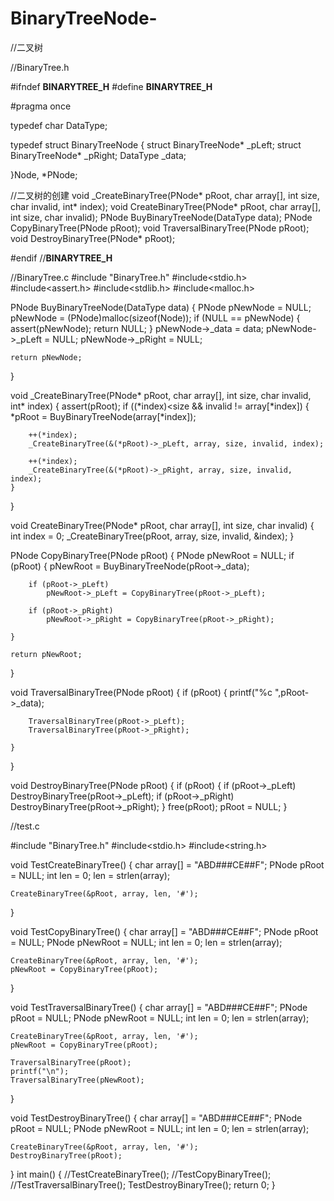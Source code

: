 # BinaryTreeNode-
//二叉树


//BinaryTree.h


#ifndef __BINARYTREE_H__
#define __BINARYTREE_H__

#pragma once

typedef char DataType;

typedef struct BinaryTreeNode
{
	struct BinaryTreeNode* _pLeft;
	struct BinaryTreeNode* _pRight;
	DataType _data;

}Node, *PNode;

//二叉树的创建
void _CreateBinaryTree(PNode* pRoot, char array[], int size, char invalid, int* index);
void CreateBinaryTree(PNode* pRoot, char array[], int size, char invalid);
PNode BuyBinaryTreeNode(DataType data);
PNode CopyBinaryTree(PNode pRoot);
void TraversalBinaryTree(PNode pRoot);
void DestroyBinaryTree(PNode* pRoot);

#endif //__BINARYTREE_H__


//BinaryTree.c
#include "BinaryTree.h"
#include<stdio.h>
#include<assert.h>
#include<stdlib.h>
#include<malloc.h>

PNode BuyBinaryTreeNode(DataType data)
{
	PNode pNewNode = NULL;
	pNewNode = (PNode)malloc(sizeof(Node));
	if (NULL == pNewNode)
	{
		assert(pNewNode);
		return NULL;
	}
	pNewNode->_data = data;
	pNewNode->_pLeft = NULL;
	pNewNode->_pRight = NULL;

	return pNewNode;
}

void _CreateBinaryTree(PNode* pRoot, char array[], int size, char invalid, int* index)
{
	assert(pRoot);
	if ((*index)<size && invalid != array[*index])
	{
		*pRoot = BuyBinaryTreeNode(array[*index]);

		++(*index);
		_CreateBinaryTree(&(*pRoot)->_pLeft, array, size, invalid, index);

		++(*index);
		_CreateBinaryTree(&(*pRoot)->_pRight, array, size, invalid, index);
	}
}

void CreateBinaryTree(PNode* pRoot, char array[], int size, char invalid)
{
	int index = 0;
	_CreateBinaryTree(pRoot, array, size, invalid, &index);
}

PNode CopyBinaryTree(PNode pRoot)
{
	PNode pNewRoot = NULL;
	if (pRoot)
	{
		pNewRoot = BuyBinaryTreeNode(pRoot->_data);

		if (pRoot->_pLeft)
			pNewRoot->_pLeft = CopyBinaryTree(pRoot->_pLeft);

		if (pRoot->_pRight)
			pNewRoot->_pRight = CopyBinaryTree(pRoot->_pRight);

	}

	return pNewRoot;
}

void TraversalBinaryTree(PNode pRoot)
{
	if (pRoot)
	{
		printf("%c ",pRoot->_data);

		TraversalBinaryTree(pRoot->_pLeft);
		TraversalBinaryTree(pRoot->_pRight);

	}
}

void DestroyBinaryTree(PNode pRoot)
{
	if (pRoot)
	{
		if (pRoot->_pLeft)
			DestroyBinaryTree(pRoot->_pLeft);
		if (pRoot->_pRight)
			DestroyBinaryTree(pRoot->_pRight);
	}
	free(pRoot);
	pRoot = NULL;
}



//test.c

#include "BinaryTree.h"
#include<stdio.h>
#include<string.h>

void TestCreateBinaryTree()
{
	char array[] = "ABD###CE##F";
	PNode pRoot = NULL;
	int len = 0;
	len = strlen(array);

	CreateBinaryTree(&pRoot, array, len, '#');
}

void TestCopyBinaryTree()
{
	char array[] = "ABD###CE##F";
	PNode pRoot = NULL;
	PNode pNewRoot = NULL;
	int len = 0;
	len = strlen(array);

	CreateBinaryTree(&pRoot, array, len, '#');
	pNewRoot = CopyBinaryTree(pRoot);
}

void TestTraversalBinaryTree()
{
	char array[] = "ABD###CE##F";
	PNode pRoot = NULL;
	PNode pNewRoot = NULL;
	int len = 0;
	len = strlen(array);

	CreateBinaryTree(&pRoot, array, len, '#');
	pNewRoot = CopyBinaryTree(pRoot);

	TraversalBinaryTree(pRoot);
	printf("\n");
	TraversalBinaryTree(pNewRoot);
}

void TestDestroyBinaryTree()
{
	char array[] = "ABD###CE##F";
	PNode pRoot = NULL;
	PNode pNewRoot = NULL;
	int len = 0;
	len = strlen(array);

	CreateBinaryTree(&pRoot, array, len, '#');
	DestroyBinaryTree(pRoot);
}
int main()
{
	//TestCreateBinaryTree();
	//TestCopyBinaryTree();
	//TestTraversalBinaryTree();
	TestDestroyBinaryTree();
	return 0;
}
